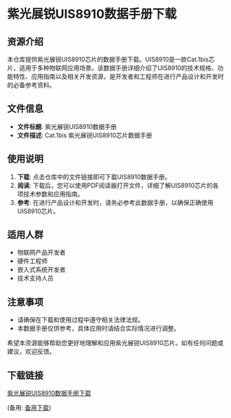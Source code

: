 # 紫光展锐UIS8910数据手册下载

## 资源介绍

本仓库提供紫光展锐UIS8910芯片的数据手册下载。UIS8910是一款Cat.1bis芯片，适用于多种物联网应用场景。该数据手册详细介绍了UIS8910的技术规格、功能特性、应用指南以及相关开发资源，是开发者和工程师在进行产品设计和开发时的必备参考资料。

## 文件信息

- **文件标题**: 紫光展锐UIS8910数据手册
- **文件描述**: Cat.1bis 紫光展锐UIS8910芯片数据手册

## 使用说明

1. **下载**: 点击仓库中的文件链接即可下载UIS8910数据手册。
2. **阅读**: 下载后，您可以使用PDF阅读器打开文件，详细了解UIS8910芯片的各项技术参数和应用指南。
3. **参考**: 在进行产品设计和开发时，请务必参考此数据手册，以确保正确使用UIS8910芯片。

## 适用人群

- 物联网产品开发者
- 硬件工程师
- 嵌入式系统开发者
- 技术支持人员

## 注意事项

- 请确保在下载和使用过程中遵守相关法律法规。
- 本数据手册仅供参考，具体应用时请结合实际情况进行调整。

希望本资源能够帮助您更好地理解和应用紫光展锐UIS8910芯片。如有任何问题或建议，欢迎反馈。

## 下载链接
[紫光展锐UIS8910数据手册下载](https://pan.quark.cn/s/8a8b4f5ba6a5) 

(备用: [备用下载](https://pan.baidu.com/s/1QASgM_C4nUZw5LbJBrvT3A?pwd=5jm6))
